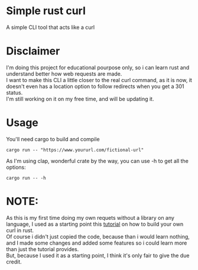 # Simple rust curl

A simple CLI tool that acts like a curl

# Disclaimer

I'm doing this project for educational pourpose only, so i can learn rust and understand better how web requests are made.<br/>
I want to make this CLI a little closer to the real curl command, as it is now, it doesn't even has a location option to follow redirects when you get a 301 status.<br/>
I'm still working on it on my free time, and will be updating it.
# Usage
You'll need cargo to build and compile<br />
```
cargo run -- "https://www.yoururl.com/fictional-url"
```
As I'm using clap, wonderful crate by the way, you can use -h to get all the options:
```
cargo run -- -h
```

# NOTE:
As this is my first time doing my own requets without a library on any language, I used as a starting point this [tutorial](https://dev.to/chaudharypraveen98/build-your-own-curl-rust-5cj6) on how to build your own curl in rust.<br/>
Of course i didn't just copied the code, because than i would learn nothing, and I made some changes and added some features so i could learn more than just the tutorial provides.<br/>
But, because I used it as a starting point, I think it's only fair to give the due credit.
